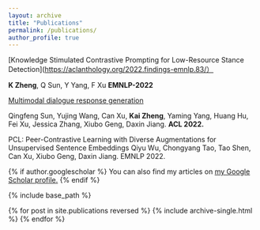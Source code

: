 ```yaml
---
layout: archive
title: "Publications"
permalink: /publications/
author_profile: true
---
```


[Knowledge Stimulated Contrastive Prompting for Low-Resource Stance Detection](https://aclanthology.org/2022.findings-emnlp.83/）

**K Zheng**, Q Sun, Y Yang, F Xu
**EMNLP-2022**

[Multimodal dialogue response generation](https://arxiv.org/abs/2110.08515)

Qingfeng Sun, Yujing Wang, Can Xu, **Kai Zheng**, Yaming Yang, Huang Hu, Fei Xu, Jessica Zhang, Xiubo Geng, Daxin Jiang. **ACL 2022.**

PCL: Peer-Contrastive Learning with Diverse Augmentations for Unsupervised Sentence Embeddings
Qiyu Wu, Chongyang Tao, Tao Shen, Can Xu, Xiubo Geng, Daxin Jiang. EMNLP 2022.

{% if author.googlescholar %}
  You can also find my articles on <u><a href="{{author.googlescholar}}">my Google Scholar profile</a>.</u>
{% endif %}

{% include base_path %}

{% for post in site.publications reversed %}
  {% include archive-single.html %}
{% endfor %}
